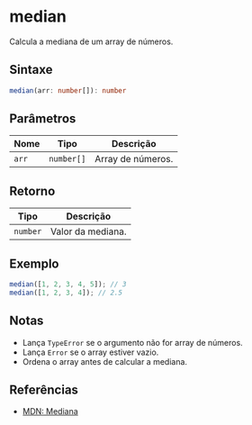 # median

Calcula a mediana de um array de números.

## Sintaxe
```typescript
median(arr: number[]): number
```

## Parâmetros

| Nome   | Tipo        | Descrição           |
|--------|-------------|---------------------|
| `arr`  | `number[]`  | Array de números.   |

## Retorno

| Tipo      | Descrição            |
|-----------|----------------------|
| `number`  | Valor da mediana. |

## Exemplo
```typescript
median([1, 2, 3, 4, 5]); // 3
median([1, 2, 3, 4]); // 2.5
```

## Notas
- Lança `TypeError` se o argumento não for array de números.
- Lança `Error` se o array estiver vazio.
- Ordena o array antes de calcular a mediana.

## Referências
- [MDN: Mediana](https://developer.mozilla.org/pt-BR/docs/Glossary/Median)